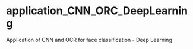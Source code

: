 # application_CNN_ORC_DeepLearning
Application of CNN and OCR for face classification - Deep Learning
